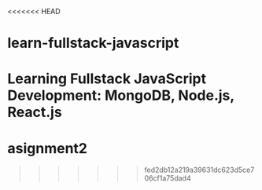 <<<<<<< HEAD
# learn-fullstack-javascript
Learning Fullstack JavaScript Development: MongoDB, Node.js, React.js
=======
# asignment2
>>>>>>> fed2db12a219a39631dc623d5ce706cf1a75dad4
